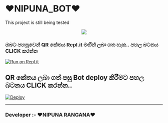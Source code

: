 # ❤NIPUNA_BOT❤
This project is still being tested
<p align="center"> <a href="https://github.com/Nipuna-apps"><img align="center" src="https://i.ibb.co/Dz60qHW/123.jpg"/></a>
 <p align="center">
</p>
<p align='center'>
    </p>
    
  ### ඔබට පහසුවෙන් QR කේතය Repl.it මඟින් ලබා ගත හැක.. පහල බටනය CLICK කරන්න

[![Run on Repl.it](https://repl.it/badge/github/quiec/whatsasena)](https://replit.com/@nipunarangana/NIPUNABOT?v=1)

## QR කේතය ලබා ගත් පසු Bot deploy කිරීමට පහල බටනය CLICK කරන්න..
[![Deploy](https://www.herokucdn.com/deploy/button.svg)](https://heroku.com/deploy?template=https://github.com/Nipuna-apps/NIPUNA_BOT)

---------------------------------   

 ###  Developer :- ❤NIPUNA RANGANA❤
